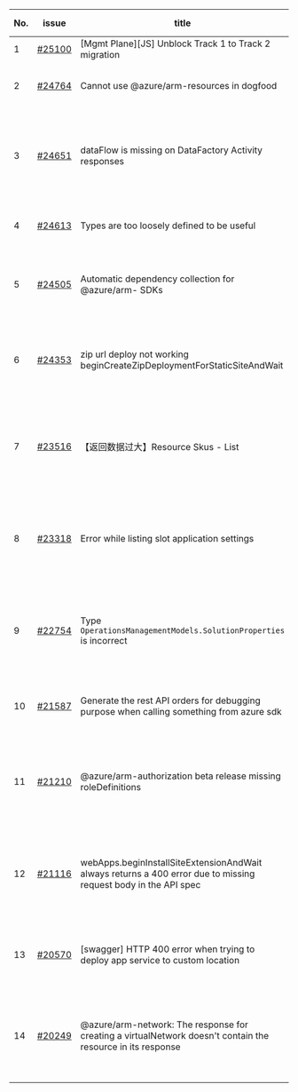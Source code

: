 | No. | issue | title | labels | assignees | bot advice | created date |
| ------ | ------ | ------ | ------ | ------ | ------ | :-----: |
|1|[#25100](https://github.com/Azure/azure-sdk-for-js/issues/25100)|[Mgmt Plane][JS] Unblock Track 1 to Track 2 migration|Mgmt|lirenhe|new issue|2023-03-06|
|2|[#24764](https://github.com/Azure/azure-sdk-for-js/issues/24764)|Cannot use @azure/arm-resources in dogfood|Mgmt, ARM, needs-author-feedback, no-recent-activity|qiaozha||2023-02-07|
|3|[#24651](https://github.com/Azure/azure-sdk-for-js/issues/24651)|dataFlow is missing on DataFactory Activity responses|bug, customer-reported, Mgmt, Service Attention, Data Factory, needs-author-feedback, CXP Attention|qiaozha|new comment|2023-02-01|
|4|[#24613](https://github.com/Azure/azure-sdk-for-js/issues/24613)|Types are too loosely defined to be useful|question, customer-reported, Mgmt, SecurityInsights|qiaozha||2023-01-30|
|5|[#24505](https://github.com/Azure/azure-sdk-for-js/issues/24505)|Automatic dependency collection for @azure/arm- SDKs|question, customer-reported, Mgmt, needs-team-attention, CXP Attention|qiaozha, MaryGao|new comment|2023-01-17|
|6|[#24353](https://github.com/Azure/azure-sdk-for-js/issues/24353)|zip url deploy not working beginCreateZipDeploymentForStaticSiteAndWait|question, customer-reported, Mgmt, App Services, needs-team-attention, CXP Attention|qiaozha||2023-01-03|
|7|[#23516](https://github.com/Azure/azure-sdk-for-js/issues/23516)|【返回数据过大】Resource Skus - List|customer-reported, Mgmt, Service Attention, feature-request, ARM - Core, needs-team-attention|qiaozha|new comment|2022-10-14|
|8|[#23318](https://github.com/Azure/azure-sdk-for-js/issues/23318)|Error while listing slot application settings  |question, customer-reported, Mgmt, App Services, Service Attention, needs-team-attention|qiaozha|new comment|2022-09-26|
|9|[#22754](https://github.com/Azure/azure-sdk-for-js/issues/22754)|Type `OperationsManagementModels.SolutionProperties` is incorrect|bug, customer-reported, Mgmt, Service Attention, Operations Management, needs-team-attention|qiaozha, xboxeer||2022-07-29|
|10|[#21587](https://github.com/Azure/azure-sdk-for-js/issues/21587)|Generate the rest API orders for debugging purpose when calling something from azure sdk|question, customer-reported, Mgmt, needs-team-attention|qiaozha|new comment|2022-04-25|
|11|[#21210](https://github.com/Azure/azure-sdk-for-js/issues/21210)|@azure/arm-authorization beta release missing roleDefinitions|question, customer-reported, Mgmt, Service Attention, Authorization, needs-team-attention|qiaozha||2022-04-05|
|12|[#21116](https://github.com/Azure/azure-sdk-for-js/issues/21116)|webApps.beginInstallSiteExtensionAndWait always returns a 400 error due to missing request body in the API spec|question, customer-reported, Mgmt, App Services, Service Attention, needs-team-attention|qiaozha|new comment|2022-03-30|
|13|[#20570](https://github.com/Azure/azure-sdk-for-js/issues/20570)|[swagger] HTTP 400 error when trying to deploy app service to custom location|Mgmt, App Services, Service Attention, needs-team-attention|qiaozha, MaryGao|new comment|2022-02-28|
|14|[#20249](https://github.com/Azure/azure-sdk-for-js/issues/20249)|@azure/arm-network: The response for creating a virtualNetwork doesn't contain the resource in its response|question, customer-reported, Mgmt, Service Attention, Network, needs-team-attention|qiaozha|new comment|2022-02-08|
